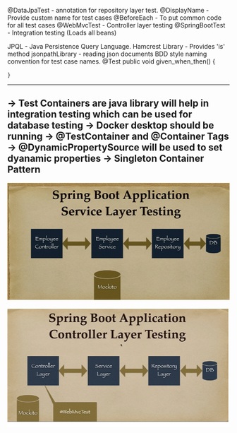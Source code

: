 @DataJpaTest - annotation for repository layer test.
@DisplayName - Provide custom name for test cases
@BeforeEach - To put common code for all test cases
@WebMvcTest - Controller layer testing
@SpringBootTest - Integration testing (Loads all beans)

JPQL - Java Persistence Query Language.
Hamcrest Library - Provides 'is' method
jsonpathLibrary - reading json documents
BDD style naming convention for test case names.
    @Test
    public void given_when_then() {

    }
---------------------------------------------------
-> Test Containers are java library will help in integration testing 
which can be used for database testing
-> Docker desktop should be running
-> @TestContainer and @Container Tags
-> @DynamicPropertySource will be used to set dyanamic properties
-> Singleton Container Pattern
-----------------------------------------------------

![plot](./springtest.png)

![plot](./controllertest.png)
